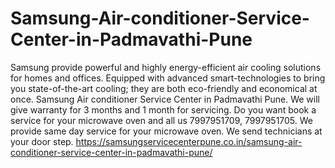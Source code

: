 # Samsung-Air-conditioner-Service-Center-in-Padmavathi-Pune
 Samsung provide powerful and highly energy-efficient air cooling solutions for homes and offices. Equipped with advanced smart-technologies to bring you state-of-the-art cooling; they are both eco-friendly and economical at once. Samsung Air conditioner Service Center in Padmavathi Pune. We will give warranty for 3 months and 1 month for servicing. Do you want book a service for your microwave oven and all us 7997951709, 7997951705. We provide same day service for your microwave oven. We send technicians at your door step. https://samsungservicecenterpune.co.in/samsung-air-conditioner-service-center-in-padmavathi-pune/
